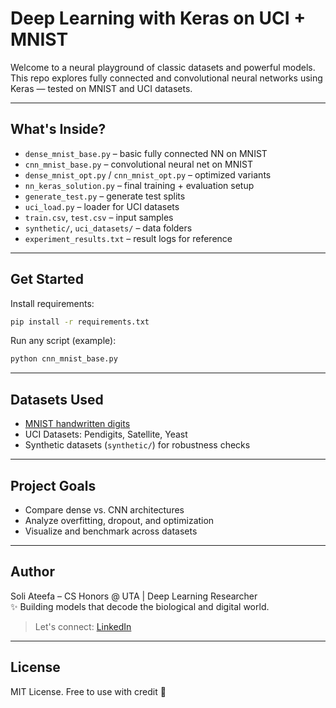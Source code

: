# Deep Learning with Keras on UCI + MNIST

Welcome to a neural playground of classic datasets and powerful models.  
This repo explores fully connected and convolutional neural networks using Keras — tested on MNIST and UCI datasets.

---

## What's Inside?

- `dense_mnist_base.py` – basic fully connected NN on MNIST  
- `cnn_mnist_base.py` – convolutional neural net on MNIST  
- `dense_mnist_opt.py` / `cnn_mnist_opt.py` – optimized variants  
- `nn_keras_solution.py` – final training + evaluation setup  
- `generate_test.py` – generate test splits  
- `uci_load.py` – loader for UCI datasets  
- `train.csv`, `test.csv` – input samples  
- `synthetic/`, `uci_datasets/` – data folders  
- `experiment_results.txt` – result logs for reference  

---

## Get Started

Install requirements:

```bash
pip install -r requirements.txt
```

Run any script (example):

```bash
python cnn_mnist_base.py
```

---

## Datasets Used

- [MNIST handwritten digits](http://yann.lecun.com/exdb/mnist/)
- UCI Datasets: Pendigits, Satellite, Yeast
- Synthetic datasets (`synthetic/`) for robustness checks

---

## Project Goals

- Compare dense vs. CNN architectures
- Analyze overfitting, dropout, and optimization
- Visualize and benchmark across datasets

---

## Author

Soli Ateefa – CS Honors @ UTA | Deep Learning Researcher  
✨ Building models that decode the biological and digital world.

> Let's connect: [LinkedIn](https://linkedin.com/in/sateefa2904)

---

## License

MIT License. Free to use with credit 💖
```